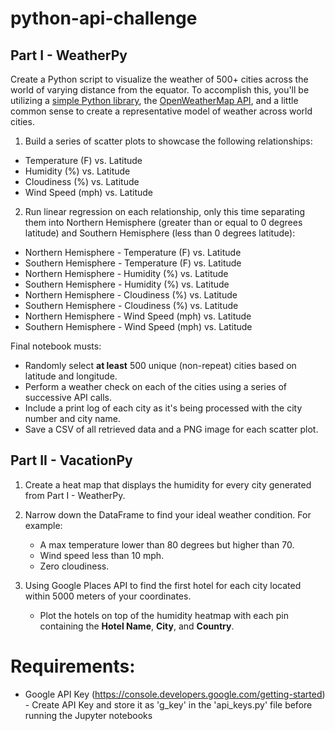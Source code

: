# python-api-challenge

## Part I - WeatherPy

Create a Python script to visualize the weather of 500+ cities across the world of varying distance from the equator. To accomplish this, you'll be utilizing a [simple Python library](https://pypi.python.org/pypi/citipy), the [OpenWeatherMap API](https://openweathermap.org/api), and a little common sense to create a representative model of weather across world cities.

1. Build a series of scatter plots to showcase the following relationships:
  * Temperature (F) vs. Latitude
  * Humidity (%) vs. Latitude
  * Cloudiness (%) vs. Latitude
  * Wind Speed (mph) vs. Latitude

2. Run linear regression on each relationship, only this time separating them into Northern Hemisphere (greater than or equal to 0 degrees latitude) and Southern Hemisphere (less than 0 degrees latitude):
  * Northern Hemisphere - Temperature (F) vs. Latitude
  * Southern Hemisphere - Temperature (F) vs. Latitude
  * Northern Hemisphere - Humidity (%) vs. Latitude
  * Southern Hemisphere - Humidity (%) vs. Latitude
  * Northern Hemisphere - Cloudiness (%) vs. Latitude
  * Southern Hemisphere - Cloudiness (%) vs. Latitude
  * Northern Hemisphere - Wind Speed (mph) vs. Latitude
  * Southern Hemisphere - Wind Speed (mph) vs. Latitude

 Final notebook musts:
  * Randomly select **at least** 500 unique (non-repeat) cities based on latitude and longitude.
  * Perform a weather check on each of the cities using a series of successive API calls.
  * Include a print log of each city as it's being processed with the city number and city name.
  * Save a CSV of all retrieved data and a PNG image for each scatter plot.

## Part II - VacationPy

1. Create a heat map that displays the humidity for every city generated from Part I - WeatherPy.

2. Narrow down the DataFrame to find your ideal weather condition. For example:
    * A max temperature lower than 80 degrees but higher than 70.
    * Wind speed less than 10 mph.
    * Zero cloudiness.
    
3. Using Google Places API to find the first hotel for each city located within 5000 meters of your coordinates.
    * Plot the hotels on top of the humidity heatmap with each pin containing the **Hotel Name**, **City**, and **Country**.

# Requirements:
  * Google API Key (https://console.developers.google.com/getting-started)
        - Create API Key and store it as 'g_key' in the 'api_keys.py' file before running the Jupyter notebooks
  
